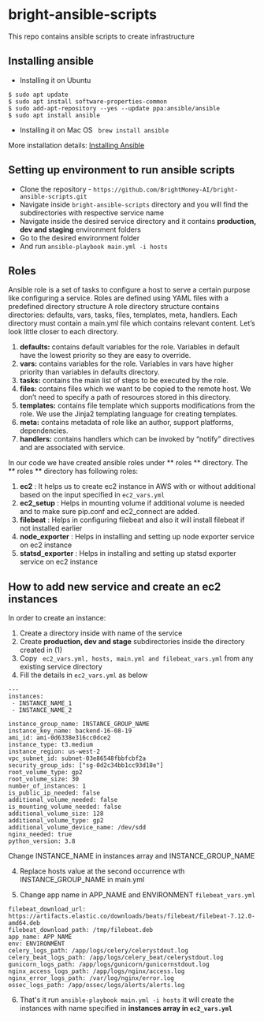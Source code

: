 # bright-ansible-scripts
This repo contains ansible scripts to create infrastructure

## Installing ansible
- Installing it on Ubuntu
```
$ sudo apt update
$ sudo apt install software-properties-common
$ sudo add-apt-repository --yes --update ppa:ansible/ansible
$ sudo apt install ansible
```
- Installing it on Mac OS
``` brew install ansible```

More installation details: [Installing Ansible](https://docs.ansible.com/ansible/latest/installation_guide/intro_installation.html)

## Setting up environment to run ansible scripts
- Clone the repository - ```https://github.com/BrightMoney-AI/bright-ansible-scripts.git```
- Navigate inside ```bright-ansible-scripts``` directory and you will find the subdirectories with respective service name
- Navigate inside the desired service directory and it contains **production, dev and staging** environment folders
- Go to the desired environment folder
- And run ```ansible-playbook main.yml -i hosts```

## Roles
Ansible role is a set of tasks to configure a host to serve a certain purpose like configuring a service. Roles are defined using YAML files with a predefined directory structure
A role directory structure contains directories: defaults, vars, tasks, files, templates, meta, handlers. Each directory must contain a main.yml file which contains relevant content. Let’s look little closer to each directory.

  1. **defaults:** contains default variables for the role. Variables in default have the lowest priority so they are easy to override.
  2. **vars:** contains variables for the role. Variables in vars have higher priority than variables in defaults directory.
  3. **tasks:** contains the main list of steps to be executed by the role.
  4. **files:** contains files which we want to be copied to the remote host. We don’t need to specify a path of resources stored in this directory.
  5. **templates:** contains file template which supports modifications from the role. We use the Jinja2 templating language for creating templates.
  6. **meta:** contains metadata of role like an author, support platforms, dependencies.
  7. **handlers:** contains handlers which can be invoked by “notify” directives and are associated with service.
  
In our code we have created ansible roles under ** roles ** directory. The ** roles ** directory has following roles:
  1. **ec2** : It helps us to create ec2 instance in AWS with or without additional based on the input specified in ```ec2_vars.yml```
  2. **ec2_setup** : Helps in mounting volume if additional volume is needed and to make sure pip.conf and ec2_connect are added.
  3. **filebeat** : Helps in configuring filebeat and also it will install filebeat if not installed earlier
  4. **node_exporter** : Helps in installing and setting up node exporter service on ec2 instance
  5. **statsd_exporter** : Helps in installing and setting up statsd exporter service on ec2 instance

## How to add new service and create an ec2 instances
In order to create an instance:
1. Create a directory inside with name of the service
2. Create **production, dev and stage** subdirectories inside the directory created in (1)
3. Copy ``` ec2_vars.yml, hosts, main.yml and filebeat_vars.yml``` from any existing service directory
4. Fill the details in ```ec2_vars.yml``` as below
```
---
instances:
 - INSTANCE_NAME_1
 - INSTANCE_NAME_2

instance_group_name: INSTANCE_GROUP_NAME
instance_key_name: backend-16-08-19
ami_id: ami-0d6338e316cc0dce2
instance_type: t3.medium
instance_region: us-west-2
vpc_subnet_id: subnet-03e86548fbbfcbf2a
security_group_ids: ["sg-0d2c34bb1cc93d18e"]
root_volume_type: gp2
root_volume_size: 30
number_of_instances: 1
is_public_ip_needed: false
additional_volume_needed: false
is_mounting_volume_needed: false
additional_volume_size: 128
additional_volume_type: gp2
additional_volume_device_name: /dev/sdd
nginx_needed: true
python_version: 3.8
```
Change INSTANCE_NAME in instances array and INSTANCE_GROUP_NAME 

4. Replace hosts value at the second occurrence wth INSTANCE_GROUP_NAME in main.yml

5. Change app name in APP_NAME and ENVIRONMENT ```filebeat_vars.yml```
```
filebeat_download_url: https://artifacts.elastic.co/downloads/beats/filebeat/filebeat-7.12.0-amd64.deb
filebeat_download_path: /tmp/filebeat.deb
app_name: APP_NAME
env: ENVIRONMENT
celery_logs_path: /app/logs/celery/celerystdout.log
celery_beat_logs_path: /app/logs/celery_beat/celerystdout.log
gunicorn_logs_path: /app/logs/gunicorn/gunicornstdout.log
nginx_access_logs_path: /app/logs/nginx/access.log
nginx_error_logs_path: /var/log/nginx/error.log
ossec_logs_path: /app/ossec/logs/alerts/alerts.log
```
6. That's it run ```ansible-playbook main.yml -i hosts``` it will create the instances with name specified in **instances array in ```ec2_vars.yml```**




